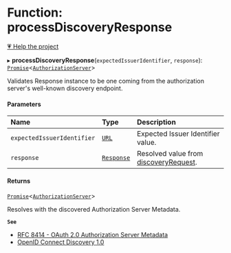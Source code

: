 # Function: processDiscoveryResponse

[💗 Help the project](https://github.com/sponsors/panva)

▸ **processDiscoveryResponse**(`expectedIssuerIdentifier`, `response`): [`Promise`]( https://developer.mozilla.org/en-US/docs/Web/JavaScript/Reference/Global_Objects/Promise )\<[`AuthorizationServer`](../interfaces/AuthorizationServer.md)\>

Validates Response instance to be one coming from the authorization server's well-known discovery
endpoint.

#### Parameters

| Name | Type | Description |
| :------ | :------ | :------ |
| `expectedIssuerIdentifier` | [`URL`]( https://developer.mozilla.org/en-US/docs/Web/API/URL ) | Expected Issuer Identifier value. |
| `response` | [`Response`]( https://developer.mozilla.org/en-US/docs/Web/API/Response ) | Resolved value from [discoveryRequest](discoveryRequest.md). |

#### Returns

[`Promise`]( https://developer.mozilla.org/en-US/docs/Web/JavaScript/Reference/Global_Objects/Promise )\<[`AuthorizationServer`](../interfaces/AuthorizationServer.md)\>

Resolves with the discovered Authorization Server Metadata.

**`See`**

 - [RFC 8414 - OAuth 2.0 Authorization Server Metadata](https://www.rfc-editor.org/rfc/rfc8414.html#section-3)
 - [OpenID Connect Discovery 1.0](https://openid.net/specs/openid-connect-discovery-1_0.html#ProviderConfig)
